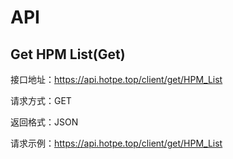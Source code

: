 # API
## Get HPM List(Get)
接口地址：https://api.hotpe.top/client/get/HPM_List

请求方式：GET

返回格式：JSON 

请求示例：https://api.hotpe.top/client/get/HPM_List

